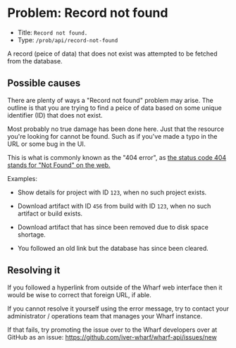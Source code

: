 # Problem: Record not found

<!-- panels:start -->

<!-- div:right-panel -->

- Title: `Record not found.`
- Type: `/prob/api/record-not-found`

<!-- div:left-panel -->

A record (peice of data) that does not exist was attempted to be fetched from
the database.

<!-- panels:end -->

## Possible causes

<!-- panels:start -->

<!-- div:left-panel -->

There are plenty of ways a "Record not found" problem may arise. The outline
is that you are trying to find a peice of data based on some unique identifier
(ID) that does not exist.

Most probably no true damage has been done here. Just that the resource you're
looking for cannot be found. Such as if you've made a typo in the URL or some
bug in the UI.

This is what is commonly known as the "404 error", as [the status code 404
stands for "Not Found" on the web.](https://en.wikipedia.org/wiki/HTTP_404)

<!-- div:right-panel -->

Examples:

- Show details for project with ID `123`, when no such project exists.

- Download artifact with ID `456` from build with ID `123`, when no such
  artifact or build exists.

- Download artifact that has since been removed due to disk space shortage.

- You followed an old link but the database has since been cleared.

<!-- panels:end -->

## Resolving it

If you followed a hyperlink from outside of the Wharf web interface then it
would be wise to correct that foreign URL, if able.

If you cannot resolve it yourself using the error message, try to contact your
administrator / operations team that manages your Wharf instance.

If that fails, try promoting the issue over to the Wharf developers over at
GitHub as an issue: <https://github.com/iver-wharf/wharf-api/issues/new>

